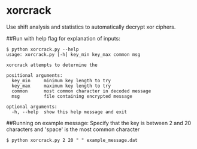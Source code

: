 # xorcrack
Use shift analysis and statistics to automatically decrypt xor ciphers.

##Run with help flag for explanation of inputs:
```
$ python xorcrack.py --help
usage: xorcrack.py [-h] key_min key_max common msg

xorcrack attempts to determine the

positional arguments:
  key_min     minimum key length to try
  key_max     maximum key length to try
  common      most common character in decoded message
  msg         file containing encrypted message

optional arguments:
  -h, --help  show this help message and exit

```

##Running on example message:
Specify that the key is between 2 and 20 characters and 'space' is the most common character
```
$ python xorcrack.py 2 20 " " example_message.dat
```
